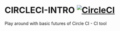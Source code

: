 # CIRCLECI-INTRO [![CircleCI](https://circleci.com/gh/mGurusamy/CIRCLECI-INTRO.svg?style=svg)](https://circleci.com/gh/mGurusamy/CIRCLECI-INTRO)
Play around with basic futures of Circle CI - CI tool
